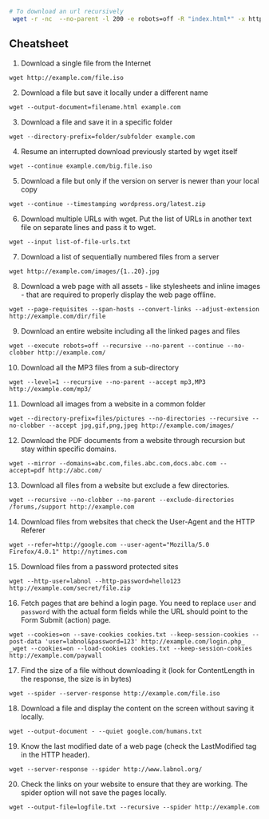 ```bash
# To download an url recursively
 wget -r -nc  --no-parent -l 200 -e robots=off -R "index.html*" -x http://111.111.111.111 -P /FOLDERPATH
```


## Cheatsheet

1. Download a single file from the Internet

```wget http://example.com/file.iso```

2. Download a file but save it locally under a different name

```wget ‐‐output-document=filename.html example.com```

3. Download a file and save it in a specific folder

```wget ‐‐directory-prefix=folder/subfolder example.com```

4. Resume an interrupted download previously started by wget itself

```wget ‐‐continue example.com/big.file.iso```

5. Download a file but only if the version on server is newer than your local copy

```wget ‐‐continue ‐‐timestamping wordpress.org/latest.zip```

6. Download multiple URLs with wget. Put the list of URLs in another text file on separate lines and pass it to wget.

```wget ‐‐input list-of-file-urls.txt```

7. Download a list of sequentially numbered files from a server

```wget http://example.com/images/{1..20}.jpg```

8. Download a web page with all assets - like stylesheets and inline images - that are required to properly display the web page offline.

```wget ‐‐page-requisites ‐‐span-hosts ‐‐convert-links ‐‐adjust-extension http://example.com/dir/file```


9. Download an entire website including all the linked pages and files

```wget ‐‐execute robots=off ‐‐recursive ‐‐no-parent ‐‐continue ‐‐no-clobber http://example.com/```

10. Download all the MP3 files from a sub-directory

```wget ‐‐level=1 ‐‐recursive ‐‐no-parent ‐‐accept mp3,MP3 http://example.com/mp3/```

11. Download all images from a website in a common folder

```wget ‐‐directory-prefix=files/pictures ‐‐no-directories ‐‐recursive ‐‐no-clobber ‐‐accept jpg,gif,png,jpeg http://example.com/images/```

12. Download the PDF documents from a website through recursion but stay within specific domains.

```wget ‐‐mirror ‐‐domains=abc.com,files.abc.com,docs.abc.com ‐‐accept=pdf http://abc.com/```

13. Download all files from a website but exclude a few directories.

```wget ‐‐recursive ‐‐no-clobber ‐‐no-parent ‐‐exclude-directories /forums,/support http://example.com```


14. Download files from websites that check the User-Agent and the HTTP Referer

```wget ‐‐refer=http://google.com ‐‐user-agent="Mozilla/5.0 Firefox/4.0.1" http://nytimes.com```

15. Download files from a password protected sites

```wget ‐‐http-user=labnol ‐‐http-password=hello123 http://example.com/secret/file.zip```

16. Fetch pages that are behind a login page. You need to replace `user` and `password` with the actual form fields while the URL should point to the Form Submit (action) page.

```wget ‐‐cookies=on ‐‐save-cookies cookies.txt ‐‐keep-session-cookies ‐‐post-data 'user=labnol&password=123' http://example.com/login.php_ _wget ‐‐cookies=on ‐‐load-cookies cookies.txt ‐‐keep-session-cookies http://example.com/paywall```


17. Find the size of a file without downloading it (look for ContentLength in the response, the size is in bytes)

```wget ‐‐spider ‐‐server-response http://example.com/file.iso```

18. Download a file and display the content on the screen without saving it locally.

```wget ‐‐output-document - ‐‐quiet google.com/humans.txt```

19. Know the last modified date of a web page (check the LastModified tag in the HTTP header).

```wget ‐‐server-response ‐‐spider http://www.labnol.org/```

20. Check the links on your website to ensure that they are working. The spider option will not save the pages locally.

```wget ‐‐output-file=logfile.txt ‐‐recursive ‐‐spider http://example.com```
